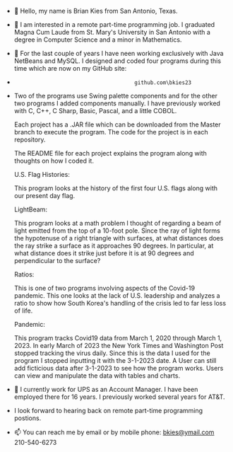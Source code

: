 - 👋 Hello, my name is Brian Kies from San Antonio, Texas.
- 👀 I am interested in a remote part-time programming job. I graduated Magna Cum Laude 
     from St. Mary's University in San Antonio with a degree in Computer Science
     and a minor in Mathematics.
     
- 🌱 For the last couple of years I have neen working exclusively with Java NetBeans and MySQL. I designed and coded four programs during this time which are now           on my GitHub site:
-                                           github.com\bkies23                                                      
-   Two of the programs use Swing palette components and for the other two programs I added components manually. I have previously worked with C, C++, C Sharp, Basic, Pascal, and a little COBOL.

     Each project has a .JAR file which can be downloaded from the Master branch to execute the program. The code for the project is in each repository. 

     The README file for each project explains the program along with thoughts on how I coded it.
     
     U.S. Flag Histories:
     
     This program looks at the history of the first four U.S. flags along with our present day flag.
    
     LightBeam: 
     
     This program looks at a math problem I thought of regarding a beam of light emitted from the top of a 10-foot pole. Since the ray of light forms the hypotenuse 
     of a right triangle with surfaces, at what distances does the ray strike a surface as it approaches 90 degrees. In particular, at what distance does it                strike just before it is at 90 degrees and perpendicular to the surface?
     
     Ratios:
     
     This is one of two programs involving aspects of the Covid-19 pandemic. This one looks at the lack of U.S. leadership and analyzes a ratio to show how South            Korea's handling of the crisis led to far less loss of life.
 
     Pandemic:
     
     This program tracks Covid19 data from March 1, 2020 through March 1, 2023. In early March of 2023 the New York Times and Washington Post stopped tracking the virus daily. Since this is the data I used for the program I stopped inputting it with the 3-1-2023 date. A User can still add ficticious data after 3-1-2023 to see how the program works. Users can view and manipulate the data with tables and charts.
     
   
- 💞️ I currently work for UPS as an Account Manager. I have been employed there for 16 years. I previously worked several years for AT&T. 
-    I look forward to hearing back on remote part-time programming postions. 
-    📫 You can reach me by email or by mobile phone:  bkies@ymail.com   210-540-6273

<!---
bkies23/bkies23 is a ✨ special ✨ repository because its `README.md` (this file) appears on your GitHub profile.
You can click the Preview link to take a look at your changes.
--->
